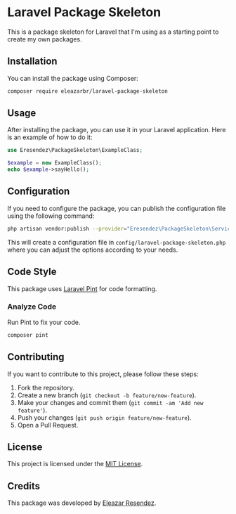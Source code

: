 # Laravel Package Skeleton

This is a package skeleton for Laravel that I'm using as a starting point to create my own packages.

## Installation

You can install the package using Composer:

```bash
composer require eleazarbr/laravel-package-skeleton
```

## Usage

After installing the package, you can use it in your Laravel application. Here is an example of how to do it:

```php
use Eresendez\PackageSkeleton\ExampleClass;

$example = new ExampleClass();
echo $example->sayHello();
```

## Configuration

If you need to configure the package, you can publish the configuration file using the following command:

```bash
php artisan vendor:publish --provider="Eresendez\PackageSkeleton\ServiceProvider"
```

This will create a configuration file in `config/laravel-package-skeleton.php` where you can adjust the options according to your needs.

## Code Style

This package uses [Laravel Pint](https://github.com/laravel/pint) for code formatting.

### Analyze Code
Run Pint to fix your code.

```bash
composer pint
```

## Contributing

If you want to contribute to this project, please follow these steps:

1. Fork the repository.
2. Create a new branch (`git checkout -b feature/new-feature`).
3. Make your changes and commit them (`git commit -am 'Add new feature'`).
4. Push your changes (`git push origin feature/new-feature`).
5. Open a Pull Request.

## License

This project is licensed under the [MIT License](LICENSE).

## Credits

This package was developed by [Eleazar Resendez](https://github.com/eleazarbr).